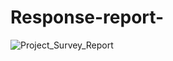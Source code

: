 # Response-report-


![Project_Survey_Report](https://github.com/dhrubhajong/Response-report-/assets/80103326/084f8ced-7b05-4762-9bd0-c1b168d98005)

